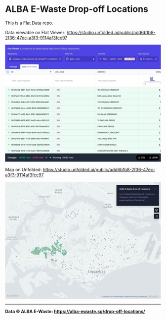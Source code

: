 ALBA E-Waste Drop-off Locations
===

This is a [Flat Data](https://octo.github.com/projects/flat-data) repo.

Data viewable on Flat Viewer: https://studio.unfolded.ai/public/add6b1b8-2f36-47ec-a3f3-9114af3fcc97

![](screenshots/flatviewer.jpg)

Map on Unfolded: https://studio.unfolded.ai/public/add6b1b8-2f36-47ec-a3f3-9114af3fcc97

![](screenshots/unfolded.jpg)

---

**Data © ALBA E-Waste: https://alba-ewaste.sg/drop-off-locations/**
